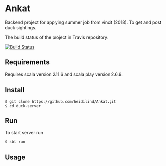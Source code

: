 # Ankat

Backend project for applying summer job from vincit (2018). To get and post duck sightings.

The build status of the project in Travis repository:

[![Build Status](https://travis-ci.org/heidilind/Ankat.svg?branch=master)](https://travis-ci.org/heidilind/Ankat)

## Requirements
Requires scala version 2.11.6 and scala play version 2.6.9.

## Install
```
$ git clone https://github.com/heidilind/Ankat.git
$ cd duck-server
```
## Run
To start server run
```
$ sbt run
```
## Usage
